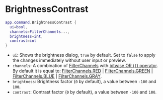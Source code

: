 # BrightnessContrast

```lua
app.command.BrightnessContrast {
  ui=bool,
  channels=FilterChannels...,
  brightness=int,
  contrast=int
}
```

* `ui`: Shows the brightness dialog, `true` by default. Set to `false` to apply the changes immediately without user input or preview.
* `channels`: A combination of [FilterChannels](../filterchannels.md#filterchannels) with
  [bitwise OR (`|`) operator](https://www.lua.org/manual/5.3/manual.html#3.4.2).
  By default it is equal to:
  [FilterChannels.RED](../filterchannels.md#filterchannelsred) |
  [FilterChannels.GREEN](../filterchannels.md#filterchannelsgreen) |
  [FilterChannels.BLUE](../filterchannels.md#filterchannelsblue) |
  [FilterChannels.GRAY](../filterchannels.md#filterchannelsgray).
* `brightness`: Brightness factor (`0` by default), a value between `-100` and `100`.
* `contrast`: Contrast factor (`0` by default), a value between `-100` and `100`.

